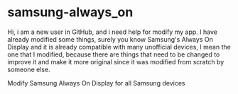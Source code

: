 # samsung-always_on

Hi, i am a new user in GitHub, and i need help for modify my app. I have already modified some things, surely you know Samsung's Always On Display and it is already compatible with many unofficial devices, I mean the one that I modified, because there are things that need to be changed to improve it and make it more original since it was modified from scratch by someone else.
 
Modify Samsung Always On Display for all Samsung devices
